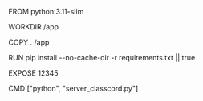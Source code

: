 FROM python:3.11-slim

WORKDIR /app

COPY . /app

RUN pip install --no-cache-dir -r requirements.txt || true

EXPOSE 12345

CMD ["python", "server_classcord.py"]